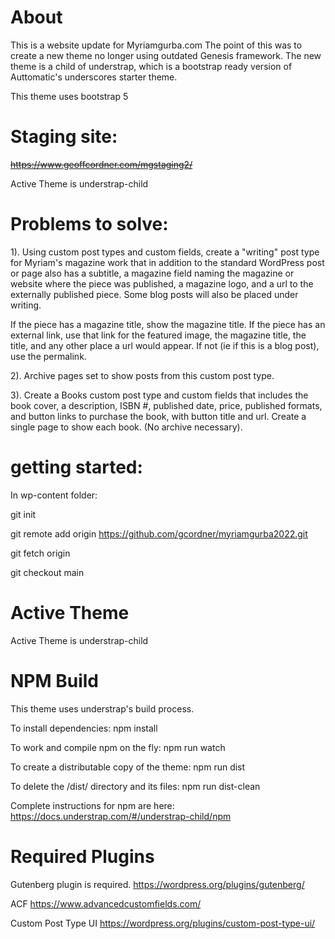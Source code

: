 # About 
This is a website update for Myriamgurba.com
The point of this was to create a new theme no longer using outdated Genesis framework. The new theme is a child of understrap, which is a bootstrap ready version of Auttomatic's underscores starter theme.

This theme uses bootstrap 5

# Staging site:
~~https://www.geoffcordner.com/mgstaging2/~~

Active Theme is understrap-child

# Problems to solve:

1). Using custom post types and custom fields, create a "writing" post type for Myriam's magazine work that in addition to the standard WordPress post or page also has a subtitle, a magazine field naming the magazine or website where the piece was published, a magazine logo, and a url to the externally published piece. Some blog posts will also be placed under writing.

If the piece has a magazine title, show the magazine title. If the piece has an external link, use that link for the featured image, the magazine title, the title, and any other place a url would appear. If not (ie if this is a blog post), use the permalink.

2). Archive pages set to show posts from this custom post type.

3). Create a Books custom post type and custom fields that includes the book cover, a description, ISBN #, published date, price, published formats, and button links to purchase the book, with button title and url. Create a single page to show each book. (No archive necessary).



# getting started:

In wp-content folder:

git init

git remote add origin https://github.com/gcordner/myriamgurba2022.git

git fetch origin

git checkout main

# Active Theme
Active Theme is understrap-child

# NPM Build
This theme uses understrap's build process.

To install dependencies:
npm install

To work and compile npm on the fly:
npm run watch

To create a distributable copy of the theme:
npm run dist

To delete the /dist/ directory and its files:
npm run dist-clean



Complete instructions for npm are here:
https://docs.understrap.com/#/understrap-child/npm

# Required Plugins

Gutenberg plugin is required. 
https://wordpress.org/plugins/gutenberg/

ACF
https://www.advancedcustomfields.com/

Custom Post Type UI
https://wordpress.org/plugins/custom-post-type-ui/




